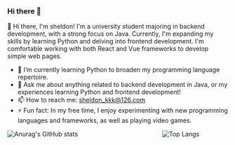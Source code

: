 ### Hi there 👋

<!--
**sheldon-3601e/sheldon-3601e** is a ✨ _special_ ✨ repository because its `README.md` (this file) appears on your GitHub profile.

Here are some ideas to get you started:

- 🔭 I’m currently working on ...
- 🌱 I’m currently learning ...
- 👯 I’m looking to collaborate on ...
- 🤔 I’m looking for help with ...
- 💬 Ask me about ...
- 📫 How to reach me: ...
- 😄 Pronouns: ...
- ⚡ Fun fact: ...
-->
👋 Hi there, I'm sheldon! I'm a university student majoring in backend development, with a strong focus on Java. Currently, I'm expanding my skills by learning Python and delving into frontend development. I'm comfortable working with both React and Vue frameworks to develop simple web pages.

- 🌱 I’m currently learning Python to broaden my programming language repertoire.
- 💬 Ask me about anything related to backend development in Java, or my experiences learning Python and frontend development!
- 📫 How to reach me: sheldon_kkk@126.com
- ⚡ Fun fact: In my free time, I enjoy experimenting with new programming languages and frameworks, as well as playing video games.

<div style="display: flex; flex-wrap: nowrap;">
  <div style="width: 70%;">
    <img src="https://github-readme-stats.vercel.app/api?username=sheldon-3601e&show_icons=true&theme=shadow_green&hide=Stars_Earned" alt="Anurag's GitHub stats" />
  </div>
  <div style="width: 30%;">
    <img src="https://github-readme-stats.vercel.app/api/top-langs/?username=sheldon-3601e" alt="Top Langs" />
  </div>
</div>



